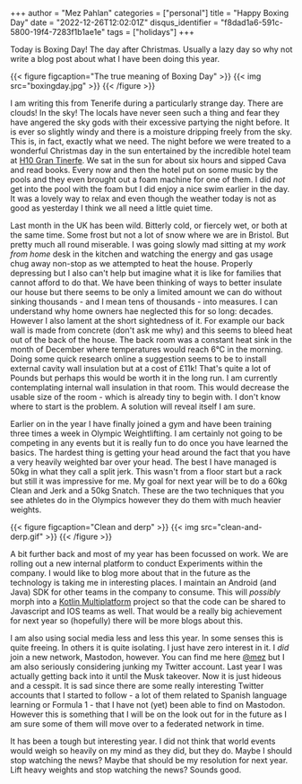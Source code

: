 +++
author = "Mez Pahlan"
categories = ["personal"]
title = "Happy Boxing Day"
date = "2022-12-26T12:02:01Z"
disqus_identifier = "f8dad1a6-591c-5800-19f4-7283f1b1ae1e"
tags = ["holidays"]
+++

Today is Boxing Day! The day after Christmas. Usually a lazy day so why not write a blog post about what I have been
doing this year.

{{< figure figcaption="The true meaning of Boxing Day" >}}
    {{< img src="boxingday.jpg" >}}
{{< /figure >}}

<!--more-->

I am writing this from Tenerife during a particularly strange day. There are clouds! In the sky! The locals have never
seen such a thing and fear they have angered the sky gods with their excessive partying the night before. It is ever so
slightly windy and there is a moisture dripping freely from the sky. This is, in fact, exactly what we need. The night
before we were treated to a wonderful Christmas day in the sun entertained by the incredible hotel team at [H10 Gran
Tinerfe][1]. We sat in the sun for about six hours and sipped Cava and read books. Every now and then the hotel put on
some music by the pools and they even brought out a foam machine for one of them. I did _not_ get into the pool with the
foam but I did enjoy a nice swim earlier in the day. It was a lovely way to relax and even though the weather today is
not as good as yesterday I think we all need a little quiet time.

Last month in the UK has been wild. Bitterly cold, or fiercely wet, or both at the same time. Some frost but not a lot
of snow where we are in Bristol. But pretty much all round miserable. I was going slowly mad sitting at my _work from
home_ desk in the kitchen and watching the energy and gas usage chug away non-stop as we attempted to heat the house.
Properly depressing but I also can't help but imagine what it is like for families that cannot afford to do that. We
have been thinking of ways to better insulate our house but there seems to be only a limited amount we can do without
sinking thousands - and I mean tens of thousands - into measures. I can understand why home owners hae neglected this
for so long: decades. However I also lament at the short sightedness of it. For example our back wall is made from
concrete (don't ask me why) and this seems to bleed heat out of the back of the house. The back room was a constant heat
sink in the month of December where temperatures would reach 6&deg;C in the morning. Doing some quick research online a
suggestion seems to be to install external cavity wall insulation but at a cost of £11k! That's quite a lot of Pounds
but perhaps this would be worth it in the long run. I am currently contemplating internal wall insulation in that room.
This would decrease the usable size of the room - which is already tiny to begin with. I don't know where to start is
the problem. A solution will reveal itself I am sure. 

Earlier on in the year I have finally joined a gym and have been training three times a week in Olympic Weightlifting. I
am certainly not going to be competing in any events but it is really fun to do once you have learned the basics. The
hardest thing is getting your head around the fact that you have a very heavily weighted bar over your head. The best I
have managed is 50kg in what they call a split jerk. This wasn't from a floor start but a rack but still it was
impressive for me. My goal for next year will be to do a 60kg Clean and Jerk and a 50kg Snatch. These are the two
techniques that you see athletes do in the Olympics however they do them with much heavier weights.


{{< figure figcaption="Clean and derp" >}}
    {{< img src="clean-and-derp.gif" >}}
{{< /figure >}}

A bit further back and most of my year has been focussed on work. We are rolling out a new internal platform to conduct
Experiments within the company. I would like to blog more about that in the future as the technology is taking me in
interesting places. I maintain an Android (and Java) SDK for other teams in the company to consume. This will _possibly_
morph into a [Kotlin Multiplatform][2] project so that the code can be shared to Javascript and IOS teams as well. That
would be a really big achievement for next year so (hopefully) there will be more blogs about this.

I am also using social media less and less this year. In some senses this is quite freeing. In others it is quite
isolating. I just have zero interest in it. I _did_ join a new network, Mastodon, however. You can find me here
[@mez][3] but I am also seriously considering junking my Twitter account. Last year I was actually getting back into it
until the Musk takeover. Now it is just hideous and a cesspit. It is sad since there are some really interesting Twitter
accounts that I started to follow - a lot of them related to Spanish language learning or Formula 1 - that I have not
(yet) been able to find on Mastodon. However this is something that I will be on the look out for in the future as I am
sure some of them will move over to a federated network in time.

It has been a tough but interesting year. I did not think that world events would weigh so heavily on my mind as they
did, but they do. Maybe I should stop watching the news? Maybe that should be my resolution for next year. Lift heavy
weights and stop watching the news? Sounds good.

[1]: https://www.h10hotels.com/es/hoteles-tenerife/h10-gran-tinerfe
[2]: https://kotlinlang.org/docs/multiplatform.html
[3]: https://androiddev.social/@mez